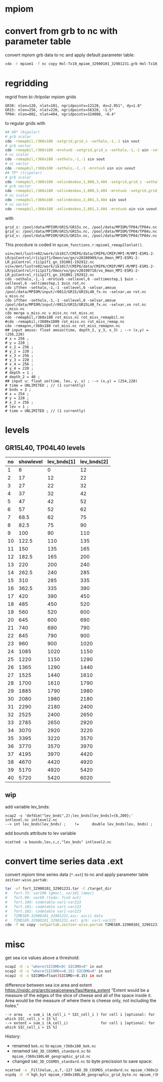 # mpiom

# convert from grb to nc with parameter table
convert mpiom grb data to nc and apply default parameter table:
```bash
cdo -t mpiom1 -f nc copy Hol-Tx10_mpiom_32900101_32901231.grb Hol-Tx10_mpiom_32900101_32901231.grb.nc
```

# regridding
regrid from bi-/tripolar mpiom grids
```
GR30: nlon=120, nlat=101, ngridpoints=12120, dx=2.951°, dy=1.8°
GR15: nlon=256, nlat=220, ngridpoints=56320, ~1.5°
TP04: nlon=802, nlat=404, ngridpoints=324008, ~0.4°
```
to regular grids with
```bash
## GR* (bipolar)
# grb scalar
cdo -remapbil,r360x180 -setgrid,grid_s -sethalo,-1,-1 sin sout
# grb vector
cdo -remapbil,r360x180 -mrotuvb -setgrid,grid_u -sethalo,-1,-1 uin -setgrid,grid_v -sethalo,-1,-1 vin uvout
# nc scalar
cdo -remapbil,r360x180 -sethalo,-1,-1 sin sout
# nc vector
cdo -remapbil,r360x180 -sethalo,-1,-1 -mrotuvb uin vin uvout
## TP* (tripolar)
# grb scalar
cdo -remapbil,r360x180 -selindexbox,1,800,3,404 -setgrid,grid_s -sethalo,-1,-1 sin sout
# grb vector
cdo -remapbil,r360x180 -selindexbox,1,800,3,404 -mrotuvb -setgrid,grid_u -sethalo,-1,-1 uin -setgrid,grid_v -sethalo,-1,-1 vin uvout
# nc scalar
cdo -remapbil,r360x180 -selindexbox,2,801,3,404 sin sout
# nc vector
cdo -remapbil,r360x180 -selindexbox,2,801,3,404 -mrotuvb uin vin uvout
```
with
```
grid_s: /pool/data/MPIOM/GR15/GR15s.nc, /pool/data/MPIOM/TP04/TP04s.nc
grid_u: /pool/data/MPIOM/GR15/GR15u.nc, /pool/data/MPIOM/TP04/TP04u.nc
grid_v: /pool/data/MPIOM/GR15/GR15v.nc, /pool/data/MPIOM/TP04/TP04v.nc 
```
This procdure is coded in `mpiom_functions.r:mpiom1_remap2lonlat()`.

```
uin=/mnt/lustre02/work/ik1017/CMIP6/data/CMIP6/CMIP/MPI-M/MPI-ESM1-2-LR/piControl/r1i1p1f1/Omon/uo/gn/v20200909/uo_Omon_MPI-ESM1-2-LR_piControl_r1i1p1f1_gn_191001-192912.nc
vin=/mnt/lustre02/work/ik1017/CMIP6/data/CMIP6/CMIP/MPI-M/MPI-ESM1-2-LR/piControl/r1i1p1f1/Omon/vo/gn/v20190710/vo_Omon_MPI-ESM1-2-LR_piControl_r1i1p1f1_gn_191001-192912.nc
cdo -sethalo,-1,-1 -mrotuvb -sellevel,6 -seltimestep,1 $uin -sellevel,6 -seltimestep,1 $vin rot.nc
cdo ifthen -sethalo,-1,-1 -sellevel,6 -selvar,amsuo /pool/data/MPIOM/input/r0013/GR15/GR15L40_fx.nc -selvar,uo rot.nc u_miss.nc
cdo ifthen -sethalo,-1,-1 -sellevel,6 -selvar,amsue /pool/data/MPIOM/input/r0013/GR15/GR15L40_fx.nc -selvar,vo rot.nc v_miss.nc
cdo merge u_miss.nc v_miss.nc rot_miss.nc
cdo -remapbil,r360x180 rot_miss.nc rot_miss_remapbil.nc
#cdo -remapbil,r3600x1800 rot_miss.nc rot_miss_remap.nc
cdo -remapnn,r360x180 rot_miss.nc rot_miss_remapnn.nc
## input amuso: float amsuo(time, depth_2, y_3, x_3) ; --> (x,y) = (256,220)
# x = 256 ;
# y = 220 ;
# x_2 = 256 ;
# y_2 = 220 ;
# x_3 = 256 ;
# y_3 = 220 ;
# x_4 = 256 ;
# y_4 = 220 ;
# depth = 1 ;
# depth_2 = 40 ;
## input u: float uo(time, lev, y, x) ; --> (x,y) = (254,220)
# time = UNLIMITED ; // (1 currently)
# bnds = 2 ;
# x = 254 ;
# y = 220 ;
# x_2 = 256 ;
# lev = 1 ;
# time = UNLIMITED ; // (1 currently)
```

# levels

## GR15L40, TP04L40 levels

| no | showlevel | lev\_bnds[1] | lev\_bnds[2] |
| ---|-----------|--------------|--------------|
| 1 |	6	|	0	|	12	|
| 2 |	17	|	12	|	22	|
| 3 |	27	|	22	|	32	|
| 4 |	37	|	32	|	42	|
| 5 |	47	|	42	|	52	|
| 6 |	57	|	52	|	62	|
| 7 |	68.5	|	62	|	75	|
| 8 |	82.5	|	75	|	90	|
| 9 |	100	|	90	|	110	|
| 10 |	122.5	|	110	|	135	|
| 11 |	150	|	135	|	165	|
| 12 |	182.5	|	165	|	200	|
| 13 |	220	|	200	|	240	|
| 14 |	262.5	|	240	|	285	|
| 15 |	310	|	285	|	335	|
| 16 |	362.5	|	335	|	390	|
| 17 |	420	|	390	|	450	|
| 18 |	485	|	450	|	520	|
| 19 |	560	|	520	|	600	|
| 20 |	645	|	600	|	690	|
| 21 |	740	|	690	|	790	|
| 22 |	845	|	790	|	900	|
| 23 |	960	|	900	|	1020	|
| 24 |	1085	|	1020	|	1150	|
| 25 |	1220	|	1150	|	1290	|
| 26 |	1365	|	1290	|	1440	|
| 27 |	1525	|	1440	|	1610	|
| 28 |	1700	|	1610	|	1790	|
| 29 |	1885	|	1790	|	1980	|
| 30 |	2080	|	1980	|	2180	|
| 31 |	2290	|	2180	|	2400	|
| 32 |	2525	|	2400	|	2650	|
| 33 |	2785	|	2650	|	2920	|
| 34 |	3070	|	2920	|	3220	|
| 35 |	3395	|	3220	|	3570	|
| 36 |	3770	|	3570	|	3970	|
| 37 |	4195	|	3970	|	4420	|
| 38 |	4670	|	4420	|	4920	|
| 39 |	5170	|	4920	|	5420	|
| 40 |	5720	|	5420	|	6020	|

## wip
add variable lev\_bnds:
```
ncap2 -s 'defdim("lev_bnds",2);lev_bnds[lev_bnds]={6,200};' intlevel.nc intlevel2.nc
--> int lev_bnds(lev_bnds) ;    !=      double lev_bnds(lev, bnds) ;
```

add bounds attribute to lev variable
```
ncatted -a bounds,lev,c,c,"lev_bnds" intlevel2.nc
```

# convert time series data .ext
convert mpiom time series data (`*.ext`) to nc and apply parameter table `zeitser-wiso.partab`:
```bash
tar -xf fort_32900101_32901231.tar -C /target_dir
#   fort.75: var100 (gmoc), var101 (amoc)
#   fort.90: var69 (todo: find out)
#   fort.100: codetable var1-var223
#   fort.101: codetable var1-var223
#   fort.102: codetable var1-var223
#   TIMESER.32900101_32901231.asc: ascii data
#   TIMESER.32900101_32901231.ext: grb: var1-var223
cdo -f nc copy -setpartab,zeitser-wiso.partab TIMESER.32900101_32901231.ext TIMESER.32900101_32901231.ext.nc
```

# misc
get sea ice values above a threshold:
```bash
ncap2 -O -s "where(SICOMO<0) SICOMO=0" in out
ncap2 -O -s "where(SICOMO<=0.15) SICOMO=0" in out
ncap2 -O -s SICOMO=float(SICOMO>>0.15) in out
```

difference between sea ice area and extent
https://nsidc.org/arcticseaicenews/faq/#area_extent
"Extent would be a measure of the edges of the slice of cheese and all of the space inside it. Area would be the measure of where there is cheese only, not including the holes."
```
--> area   = sum_i (A_cell_i * SIC_cell_i ) for cell i [optional: for which SIC_cell_i > 15 %]
--> extent = sum_i (A_cell_i)               for cell i [optional: for which SIC_cell_i > 15 %]
```

History:
- renamed `bek.nc` to `mpiom_r360x180_bek.nc`
- renamed `SAO_3D_COSMOS_standard.nc` to `mpiom_r360x180L40_geographic_grid.nc`
- changed `SAO_3D_COSMOS_standard.nc` to byte precission to save space:
```bash
ncatted -a _FillValue,,o,f,-127 SAO_3D_COSMOS_standard.nc mpiom_r360x180L40_geographic_grid_byte.nc
ncpdq -O -M hgh_byt mpiom_r360x180L40_geographic_grid_byte.nc mpiom_r360x180L40_geographic_grid_byte.nc
```

